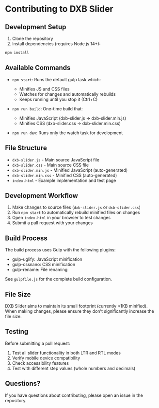 # Contributing to DXB Slider

## Development Setup

1. Clone the repository
2. Install dependencies (requires Node.js 14+):
```bash
npm install
```

## Available Commands

- `npm start`: Runs the default gulp task which:
  - Minifies JS and CSS files
  - Watches for changes and automatically rebuilds
  - Keeps running until you stop it (Ctrl+C)

- `npm run build`: One-time build that:
  - Minifies JavaScript (dxb-slider.js → dxb-slider.min.js)
  - Minifies CSS (dxb-slider.css → dxb-slider.min.css)

- `npm run dev`: Runs only the watch task for development

## File Structure

- `dxb-slider.js` - Main source JavaScript file
- `dxb-slider.css` - Main source CSS file
- `dxb-slider.min.js` - Minified JavaScript (auto-generated)
- `dxb-slider.min.css` - Minified CSS (auto-generated)
- `index.html` - Example implementation and test page

## Development Workflow

1. Make changes to source files (`dxb-slider.js` or `dxb-slider.css`)
2. Run `npm start` to automatically rebuild minified files on changes
3. Open `index.html` in your browser to test changes
4. Submit a pull request with your changes

## Build Process

The build process uses Gulp with the following plugins:
- gulp-uglify: JavaScript minification
- gulp-cssnano: CSS minification
- gulp-rename: File renaming

See `gulpfile.js` for the complete build configuration.

## File Size

DXB Slider aims to maintain its small footprint (currently <1KB minified). When making changes, please ensure they don't significantly increase the file size.

## Testing

Before submitting a pull request:
1. Test all slider functionality in both LTR and RTL modes
2. Verify mobile device compatibility
3. Check accessibility features
4. Test with different step values (whole numbers and decimals)

## Questions?

If you have questions about contributing, please open an issue in the repository.